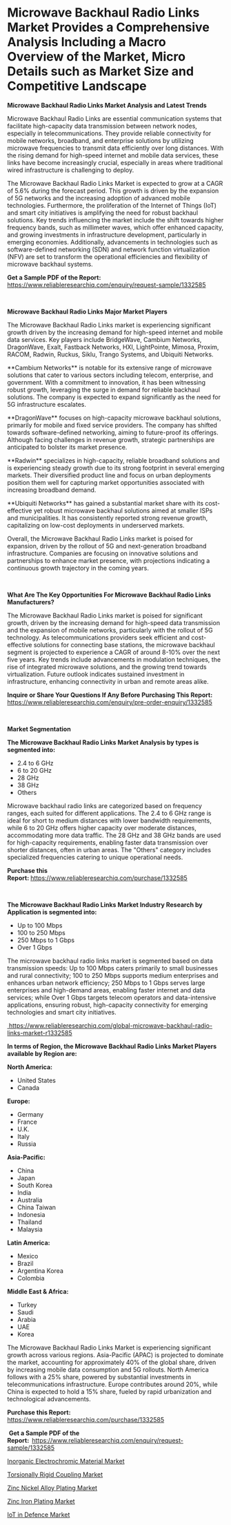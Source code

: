 <p><h1>Microwave Backhaul Radio Links Market Provides a Comprehensive Analysis Including a Macro Overview of the Market, Micro Details such as Market Size and Competitive Landscape</h1></p><p><strong>Microwave Backhaul Radio Links Market Analysis and Latest Trends</strong></p>
<p><p>Microwave Backhaul Radio Links are essential communication systems that facilitate high-capacity data transmission between network nodes, especially in telecommunications. They provide reliable connectivity for mobile networks, broadband, and enterprise solutions by utilizing microwave frequencies to transmit data efficiently over long distances. With the rising demand for high-speed internet and mobile data services, these links have become increasingly crucial, especially in areas where traditional wired infrastructure is challenging to deploy.</p><p>The Microwave Backhaul Radio Links Market is expected to grow at a CAGR of 5.6% during the forecast period. This growth is driven by the expansion of 5G networks and the increasing adoption of advanced mobile technologies. Furthermore, the proliferation of the Internet of Things (IoT) and smart city initiatives is amplifying the need for robust backhaul solutions. Key trends influencing the market include the shift towards higher frequency bands, such as millimeter waves, which offer enhanced capacity, and growing investments in infrastructure development, particularly in emerging economies. Additionally, advancements in technologies such as software-defined networking (SDN) and network function virtualization (NFV) are set to transform the operational efficiencies and flexibility of microwave backhaul systems.</p></p>
<p><strong>Get a Sample PDF of the Report:&nbsp;</strong> <a href="https://www.reliableresearchiq.com/enquiry/request-sample/1332585?utm_campaign=1132&utm_medium=2&utm_source=Github&utm_content=ia&utm_term=03102024&utm_id=microwave-backhaul-radio-links">https://www.reliableresearchiq.com/enquiry/request-sample/1332585</a></p>
<p>&nbsp;</p>
<p><strong>Microwave Backhaul Radio Links Major Market Players</strong></p>
<p><p>The Microwave Backhaul Radio Links market is experiencing significant growth driven by the increasing demand for high-speed internet and mobile data services. Key players include BridgeWave, Cambium Networks, DragonWave, Exalt, Fastback Networks, HXI, LightPointe, Mimosa, Proxim, RACOM, Radwin, Ruckus, Siklu, Trango Systems, and Ubiquiti Networks.</p><p>**Cambium Networks** is notable for its extensive range of microwave solutions that cater to various sectors including telecom, enterprise, and government. With a commitment to innovation, it has been witnessing robust growth, leveraging the surge in demand for reliable backhaul solutions. The company is expected to expand significantly as the need for 5G infrastructure escalates.</p><p>**DragonWave** focuses on high-capacity microwave backhaul solutions, primarily for mobile and fixed service providers. The company has shifted towards software-defined networking, aiming to future-proof its offerings. Although facing challenges in revenue growth, strategic partnerships are anticipated to bolster its market presence.</p><p>**Radwin** specializes in high-capacity, reliable broadband solutions and is experiencing steady growth due to its strong footprint in several emerging markets. Their diversified product line and focus on urban deployments position them well for capturing market opportunities associated with increasing broadband demand.</p><p>**Ubiquiti Networks** has gained a substantial market share with its cost-effective yet robust microwave backhaul solutions aimed at smaller ISPs and municipalities. It has consistently reported strong revenue growth, capitalizing on low-cost deployments in underserved markets.</p><p>Overall, the Microwave Backhaul Radio Links market is poised for expansion, driven by the rollout of 5G and next-generation broadband infrastructure. Companies are focusing on innovative solutions and partnerships to enhance market presence, with projections indicating a continuous growth trajectory in the coming years.</p></p>
<p>&nbsp;</p>
<p><strong>What Are The Key Opportunities For Microwave Backhaul Radio Links Manufacturers?</strong></p>
<p><p>The Microwave Backhaul Radio Links market is poised for significant growth, driven by the increasing demand for high-speed data transmission and the expansion of mobile networks, particularly with the rollout of 5G technology. As telecommunications providers seek efficient and cost-effective solutions for connecting base stations, the microwave backhaul segment is projected to experience a CAGR of around 8-10% over the next five years. Key trends include advancements in modulation techniques, the rise of integrated microwave solutions, and the growing trend towards virtualization. Future outlook indicates sustained investment in infrastructure, enhancing connectivity in urban and remote areas alike.</p></p>
<p><strong>Inquire or Share Your Questions If Any Before Purchasing This Report:</strong> <a href="https://www.reliableresearchiq.com/enquiry/pre-order-enquiry/1332585?utm_campaign=1132&utm_medium=2&utm_source=Github&utm_content=ia&utm_term=03102024&utm_id=microwave-backhaul-radio-links">https://www.reliableresearchiq.com/enquiry/pre-order-enquiry/1332585</a></p>
<p>&nbsp;</p>
<p><strong>Market Segmentation</strong></p>
<p><strong>The Microwave Backhaul Radio Links Market Analysis by types is segmented into:</strong></p>
<p><ul><li>2.4 to 6 GHz</li><li>6 to 20 GHz</li><li>28 GHz</li><li>38 GHz</li><li>Others</li></ul></p>
<p><p>Microwave backhaul radio links are categorized based on frequency ranges, each suited for different applications. The 2.4 to 6 GHz range is ideal for short to medium distances with lower bandwidth requirements, while 6 to 20 GHz offers higher capacity over moderate distances, accommodating more data traffic. The 28 GHz and 38 GHz bands are used for high-capacity requirements, enabling faster data transmission over shorter distances, often in urban areas. The "Others" category includes specialized frequencies catering to unique operational needs.</p></p>
<p><strong>Purchase this Report:&nbsp;</strong><a href="https://www.reliableresearchiq.com/purchase/1332585?utm_campaign=1132&utm_medium=2&utm_source=Github&utm_content=ia&utm_term=03102024&utm_id=microwave-backhaul-radio-links">https://www.reliableresearchiq.com/purchase/1332585</a></p>
<p>&nbsp;</p>
<p><strong>The Microwave Backhaul Radio Links Market Industry Research by Application is segmented into:</strong></p>
<p><ul><li>Up to 100 Mbps</li><li>100 to 250 Mbps</li><li>250 Mbps to 1 Gbps</li><li>Over 1 Gbps</li></ul></p>
<p><p>The microwave backhaul radio links market is segmented based on data transmission speeds: Up to 100 Mbps caters primarily to small businesses and rural connectivity; 100 to 250 Mbps supports medium enterprises and enhances urban network efficiency; 250 Mbps to 1 Gbps serves large enterprises and high-demand areas, enabling faster internet and data services; while Over 1 Gbps targets telecom operators and data-intensive applications, ensuring robust, high-capacity connectivity for emerging technologies and smart city initiatives.</p></p>
<p><a href="https://www.reliableresearchiq.com/global-microwave-backhaul-radio-links-market-r1332585?utm_campaign=1132&utm_medium=2&utm_source=Github&utm_content=ia&utm_term=03102024&utm_id=microwave-backhaul-radio-links">&nbsp;https://www.reliableresearchiq.com/global-microwave-backhaul-radio-links-market-r1332585</a></p>
<p><strong>In terms of Region, the Microwave Backhaul Radio Links Market Players available by Region are:</strong></p>
<p>
    <p> <strong> North America: </strong>
        <ul>
            <li>United States</li>
            <li>Canada</li>
        </ul>
        </p> 
    <p> <strong> Europe: </strong>
        <ul>
            <li>Germany</li>
            <li>France</li>
            <li>U.K.</li>
            <li>Italy</li>
            <li>Russia</li>
        </ul>
        </p> 
    <p> <strong> Asia-Pacific: </strong>
        <ul>
            <li>China</li>
            <li>Japan</li>
            <li>South Korea</li>
            <li>India</li>
            <li>Australia</li>
            <li>China Taiwan</li>
            <li>Indonesia</li>
            <li>Thailand</li>
            <li>Malaysia</li>
        </ul>
        </p> 
    <p> <strong> Latin America: </strong>
        <ul>
            <li>Mexico</li>
            <li>Brazil</li>
            <li>Argentina Korea</li>
            <li>Colombia</li>
        </ul>
        </p> 
    <p> <strong> Middle East & Africa: </strong>
        <ul>
            <li>Turkey</li>
            <li>Saudi</li>
            <li>Arabia</li>
            <li>UAE</li>
            <li>Korea</li>
        </ul>
    </p>
    </p>
<p><p>The Microwave Backhaul Radio Links Market is experiencing significant growth across various regions. Asia-Pacific (APAC) is projected to dominate the market, accounting for approximately 40% of the global share, driven by increasing mobile data consumption and 5G rollouts. North America follows with a 25% share, powered by substantial investments in telecommunications infrastructure. Europe contributes around 20%, while China is expected to hold a 15% share, fueled by rapid urbanization and technological advancements.</p></p>
<p><strong>Purchase this Report: </strong><a href="https://www.reliableresearchiq.com/purchase/1332585?utm_campaign=1132&utm_medium=2&utm_source=Github&utm_content=ia&utm_term=03102024&utm_id=microwave-backhaul-radio-links">https://www.reliableresearchiq.com/purchase/1332585</a></p>
<p>&nbsp;<strong>Get a Sample PDF of the Report:&nbsp;&nbsp;</strong><a href="https://www.reliableresearchiq.com/enquiry/request-sample/1332585?utm_campaign=1132&utm_medium=2&utm_source=Github&utm_content=ia&utm_term=03102024&utm_id=microwave-backhaul-radio-links">https://www.reliableresearchiq.com/enquiry/request-sample/1332585</a></p>
<p><strong></strong></p>
<p><p><a href="https://github.com/miisleuze/Market-Research-Report-List-1/blob/main/inorganic-electrochromic-material-market.md?utm_campaign=1132&utm_medium=2&utm_source=Github&utm_content=ia&utm_term=03102024&utm_id=microwave-backhaul-radio-links">Inorganic Electrochromic Material Market</a></p><p><a href="https://www.linkedin.com/pulse/torsionally-rigid-coupling-market2024-2031-industry-insights-ptxxf?utm_campaign=1132&utm_medium=2&utm_source=Github&utm_content=ia&utm_term=03102024&utm_id=microwave-backhaul-radio-links">Torsionally Rigid Coupling Market</a></p><p><a href="https://www.linkedin.com/pulse/strategic-market-insights-navigating-global-zinc-nickel-alloy-ezidc?trackingId=AFfxq%2B9dQPG0DLfWmhOmqw%3D%3D&utm_campaign=1132&utm_medium=2&utm_source=Github&utm_content=ia&utm_term=03102024&utm_id=microwave-backhaul-radio-links">Zinc Nickel Alloy Plating Market</a></p><p><a href="https://www.linkedin.com/pulse/zinc-iron-plating-market-forecast-global-trends-analysis-from-31vgc?trackingId=3bLsX7bxT7apK0jojFRCFw%3D%3D&utm_campaign=1132&utm_medium=2&utm_source=Github&utm_content=ia&utm_term=03102024&utm_id=microwave-backhaul-radio-links">Zinc Iron Plating Market</a></p><p><a href="https://www.linkedin.com/pulse/market-dynamics-future-trends-global-iot-defence-sector-forecasted-fntsc?trackingId=x5bUS3gJRyGRDCOPcM6%2FOQ%3D%3D&utm_campaign=1132&utm_medium=2&utm_source=Github&utm_content=ia&utm_term=03102024&utm_id=microwave-backhaul-radio-links">IoT in Defence Market</a></p></p>